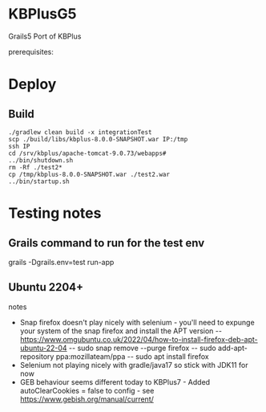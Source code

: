# KBPlusG5
Grails5 Port of KBPlus

prerequisites:

# Deploy

## Build

    ./gradlew clean build -x integrationTest
    scp ./build/libs/kbplus-8.0.0-SNAPSHOT.war IP:/tmp
    ssh IP
    cd /srv/kbplus/apache-tomcat-9.0.73/webapps#
    ../bin/shutdown.sh
    rm -Rf ./test2*
    cp /tmp/kbplus-8.0.0-SNAPSHOT.war ./test2.war
    ../bin/startup.sh


# Testing notes

## Grails command to run for the test env

  grails -Dgrails.env=test run-app


## Ubuntu 2204+

notes 

- Snap firefox doesn't play nicely with selenium - you'll need to expunge your system of the snap firefox and install the APT version
-- https://www.omgubuntu.co.uk/2022/04/how-to-install-firefox-deb-apt-ubuntu-22-04
-- sudo snap remove --purge firefox
-- sudo add-apt-repository ppa:mozillateam/ppa
-- sudo apt install firefox
- Selenium not playing nicely with gradle/java17 so stick with JDK11 for now
- GEB behaviour seems different today to KBPlus7 - Added autoClearCookies = false to config - see https://www.gebish.org/manual/current/
